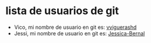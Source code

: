 # lista de usuarios de git

- Vico, mi nombre de usuario en git es: [vviguerashd](https://github.com/vviguerashd)
- Jessi, mi nombre de usuario en git es: [Jessica-Bernal](https://github.com/Jessica-Bernal)